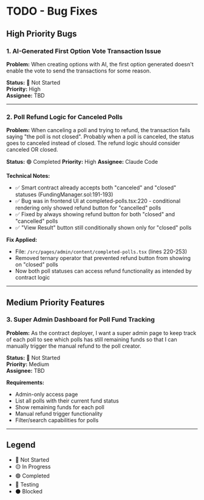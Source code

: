 # TODO - Bug Fixes

## High Priority Bugs

### 1. AI-Generated First Option Vote Transaction Issue
**Problem:** When creating options with AI, the first option generated doesn't enable the vote to send the transactions for some reason.

**Status:** 🔴 Not Started  
**Priority:** High  
**Assignee:** TBD  

---

### 2. Poll Refund Logic for Canceled Polls
**Problem:** When canceling a poll and trying to refund, the transaction fails saying "the poll is not closed". Probably when a poll is canceled, the status goes to canceled instead of closed. The refund logic should consider canceled OR closed.

**Status:** 🟢 Completed
**Priority:** High
**Assignee:** Claude Code

**Technical Notes:**
- ✅ Smart contract already accepts both "canceled" and "closed" statuses (FundingManager.sol:191-193)
- ✅ Bug was in frontend UI at completed-polls.tsx:220 - conditional rendering only showed refund button for "cancelled" polls
- ✅ Fixed by always showing refund button for both "closed" and "cancelled" polls
- ✅ "View Result" button still conditionally shown only for "closed" polls

**Fix Applied:**
- File: `/src/pages/admin/content/completed-polls.tsx` (lines 220-253)
- Removed ternary operator that prevented refund button from showing on "closed" polls
- Now both poll statuses can access refund functionality as intended by contract logic

---

## Medium Priority Features

### 3. Super Admin Dashboard for Poll Fund Tracking
**Problem:** As the contract deployer, I want a super admin page to keep track of each poll to see which polls has still remaining funds so that I can manually trigger the manual refund to the poll creator.

**Status:** 🔴 Not Started  
**Priority:** Medium  
**Assignee:** TBD  

**Requirements:**
- Admin-only access page
- List all polls with their current fund status
- Show remaining funds for each poll
- Manual refund trigger functionality
- Filter/search capabilities for polls

---

## Legend
- 🔴 Not Started
- 🟡 In Progress  
- 🟢 Completed
- 🔵 Testing
- ⚫ Blocked